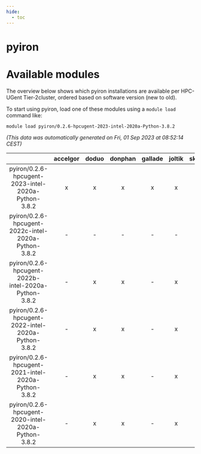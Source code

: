 ```yaml
---
hide:
  - toc
---
```


pyiron
======

# Available modules


The overview below shows which pyiron installations are available per HPC-UGent Tier-2cluster, ordered based on software version (new to old).

To start using pyiron, load one of these modules using a `module load` command like:

```shell
module load pyiron/0.2.6-hpcugent-2023-intel-2020a-Python-3.8.2
```

*(This data was automatically generated on Fri, 01 Sep 2023 at 08:52:14 CEST)*  

| |accelgor|doduo|donphan|gallade|joltik|skitty|swalot|victini|
| :---: | :---: | :---: | :---: | :---: | :---: | :---: | :---: | :---: |
|pyiron/0.2.6-hpcugent-2023-intel-2020a-Python-3.8.2|x|x|x|x|x|x|x|x|
|pyiron/0.2.6-hpcugent-2022c-intel-2020a-Python-3.8.2|-|-|-|-|-|x|-|x|
|pyiron/0.2.6-hpcugent-2022b-intel-2020a-Python-3.8.2|-|x|x|-|x|-|x|-|
|pyiron/0.2.6-hpcugent-2022-intel-2020a-Python-3.8.2|-|x|x|-|x|-|x|-|
|pyiron/0.2.6-hpcugent-2021-intel-2020a-Python-3.8.2|-|x|x|-|x|-|x|-|
|pyiron/0.2.6-hpcugent-2020-intel-2020a-Python-3.8.2|-|x|x|-|x|-|-|-|
